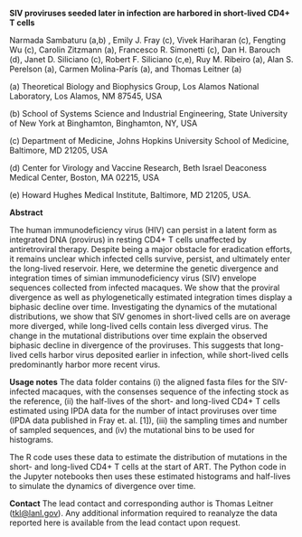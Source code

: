 **SIV proviruses seeded later in infection are harbored in short-lived CD4+ T cells**

Narmada Sambaturu (a,b) , Emily J. Fray (c), Vivek Hariharan (c), Fengting Wu (c), Carolin Zitzmann (a), Francesco R. Simonetti (c), Dan H. Barouch (d), Janet D. Siliciano (c), Robert F. Siliciano (c,e), Ruy M. Ribeiro (a), Alan S. Perelson (a), Carmen Molina-París (a), and Thomas Leitner (a) 

(a) Theoretical Biology and Biophysics Group, Los Alamos National Laboratory, Los Alamos, NM 87545, USA

(b) School of Systems Science and Industrial Engineering, State University of New York at Binghamton, Binghamton, NY, USA

(c) Department of Medicine, Johns Hopkins University School of Medicine, Baltimore, MD 21205, USA

(d) Center for Virology and Vaccine Research, Beth Israel Deaconess Medical Center, Boston, MA 02215, USA

(e) Howard Hughes Medical Institute, Baltimore, MD 21205, USA.

**Abstract**

The human immunodeficiency virus (HIV) can persist in a latent form as integrated DNA (provirus) in resting CD4+ T cells unaffected by antiretroviral therapy. Despite being a major obstacle for eradication efforts, it remains unclear which infected cells survive, persist, and ultimately enter the long-lived reservoir. Here, we determine the genetic divergence and integration times of simian immunodeficiency virus (SIV) envelope sequences collected from infected macaques. We show that the proviral divergence as well as phylogenetically estimated integration times display a biphasic decline over time. Investigating the dynamics of the mutational distributions, we show that SIV genomes in short-lived cells are on average more diverged, while long-lived cells contain less diverged virus. The change in the mutational distributions over time explain the observed biphasic decline in divergence of the proviruses. This suggests that long-lived cells harbor virus deposited earlier in infection, while short-lived cells predominantly harbor more recent virus.


**Usage notes**
The data folder contains (i) the aligned fasta files for the SIV-infected macaques, with the consenses sequence of the infecting stock as the reference, (ii) the half-lives of the short- and long-lived CD4+ T cells estimated using IPDA data for the number of intact proviruses over time (IPDA data published in Fray et. al. [1]), (iii) the sampling times and number of sampled sequences, and (iv) the mutational bins to be used for histograms.

The R code uses these data to estimate the distribution of mutations in the short- and long-lived CD4+ T cells at the start of ART. The Python code in the Jupyter notebooks then uses these estimated histograms and half-lives to simulate the dynamics of divergence over time.


**Contact**
The lead contact and corresponding author is Thomas Leitner (tkl@lanl.gov). Any additional information required to reanalyze the data reported here is available from the lead contact upon request.
